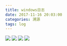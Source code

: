 ```yaml
---
title: windows日志
date: 2017-11-16 20:03:00
categories: 溯源
tags: log
---
```


![](0.jpg)
![](1.jpg)
![](2.jpg)
![](3.jpg)
